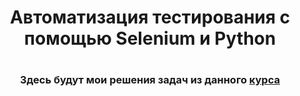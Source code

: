 <h1 align="center">Автоматизация тестирования с помощью Selenium и Python<h1>
<h3 align="center">Здесь будут мои решения задач из данного <a href="https://stepik.org/course/575/syllabus">курса<a></h3>